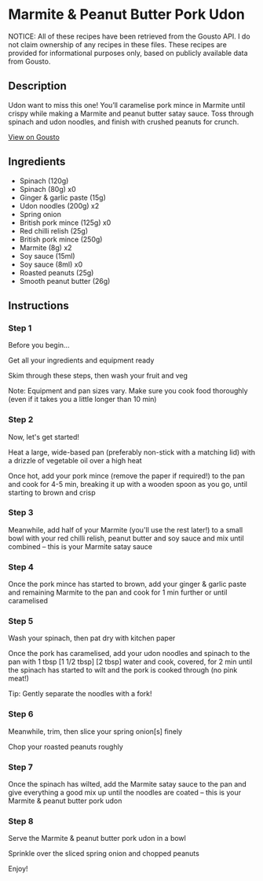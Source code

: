 # Marmite & Peanut Butter Pork Udon

NOTICE: All of these recipes have been retrieved from the Gousto API. I do not claim ownership of any recipes in these files. These recipes are provided for informational purposes only, based on publicly available data from Gousto.

## Description

Udon want to miss this one! You’ll caramelise pork mince in Marmite until crispy while making a Marmite and peanut butter satay sauce. Toss through spinach and udon noodles, and finish with crushed peanuts for crunch.

[View on Gousto](https://www.gousto.co.uk/recipes/cookbook/marmite-peanut-butter-pork-udon)

## Ingredients

- Spinach (120g)
- Spinach (80g) x0
- Ginger & garlic paste (15g)
- Udon noodles (200g) x2
- Spring onion
- British pork mince (125g) x0
- Red chilli relish (25g)
- British pork mince (250g)
- Marmite (8g) x2
- Soy sauce (15ml)
- Soy sauce (8ml) x0
- Roasted peanuts (25g)
- Smooth peanut butter (26g)

## Instructions


### Step 1

Before you begin...

Get all your ingredients and equipment ready

Skim through these steps, then wash your fruit and veg

Note: Equipment and pan sizes vary. Make sure you cook food thoroughly (even if it takes you a little longer than 10 min)


### Step 2

Now, let's get started!

Heat a large, wide-based pan (preferably non-stick with a matching lid) with a drizzle of vegetable oil over a high heat

Once hot, add your pork mince (remove the paper if required!) to the pan and cook for 4-5 min, breaking it up with a wooden spoon as you go, until starting to brown and crisp


### Step 3

Meanwhile, add half of your Marmite (you'll use the rest later!) to a small bowl with your red chilli relish, peanut butter and soy sauce and mix until combined – this is your Marmite satay sauce


### Step 4

Once the pork mince has started to brown, add your ginger & garlic paste and remaining Marmite to the pan and cook for 1 min further or until caramelised


### Step 5

Wash your spinach, then pat dry with kitchen paper

Once the pork has caramelised, add your udon noodles and spinach to the pan with 1 tbsp<span class="text-purple"> [1 1/2 tbsp]</span> <span class="text-danger">[2 tbsp] </span>water and cook, covered, for 2 min until the spinach has started to wilt and the pork is cooked through (no pink meat!)

Tip: Gently separate the noodles with a fork!


### Step 6

Meanwhile, trim, then slice your spring onion[s] finely

Chop your roasted peanuts roughly


### Step 7

Once the spinach has wilted, add the Marmite satay sauce to the pan and give everything a good mix up until the noodles are coated – this is your Marmite & peanut butter pork udon

### Step 8

Serve the Marmite & peanut butter pork udon in a bowl

Sprinkle over the sliced spring onion and chopped peanuts

Enjoy!

